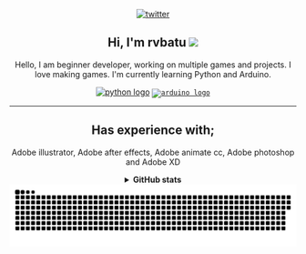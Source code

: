 <div align="center">

[![twitter](https://img.shields.io/badge/-@rvbatu-313131?style=flat-square&labelColor=FFFFF&logo=twitter&logoColor=white&color=313131)](https://twitter.com/rvbatu)  
 

## Hi, I'm rvbatu <img src="https://media.giphy.com/media/hvRJCLFzcasrR4ia7z/giphy.gif" width="35"></h1>

Hello, I am beginner developer, working on multiple games and projects.
I love making games.
I'm currently learning Python and Arduino.

<a href="https://www.python.org/"><img height="40" src="https://upload.wikimedia.org/wikipedia/commons/thumb/c/c3/Python-logo-notext.svg/1200px-Python-logo-notext.svg.png" alt="python logo" /></a>
</a></code>
<code><a href="https://www.arduino.cc/"><img height="40" src="https://upload.wikimedia.org/wikipedia/commons/thumb/8/87/Arduino_Logo.svg/1280px-Arduino_Logo.svg.png" alt="arduino logo" /></a></code>

-------------------

## Has experience with;
Adobe illustrator,
Adobe after effects,
Adobe animate cc,
Adobe photoshop
and Adobe XD

<details>
<summary> <b> GitHub stats </b></summary>
<p align="center">
<a href="https://github.com/Pepyn0/github-readme-stats">
  <img width=450 height=170 align="center" src="https://github-readme-stats.vercel.app/api?username=rvbatu&theme=red-white&show_icons=true&bg_color=#FFCE3A&hide_border=true" />
</a>
<a href="https://github.com/Pepyn0/github-readme-stats">
  <img align="center" src="https://github-readme-stats.vercel.app/api/top-langs/?username=rvbatu&theme=white-white&layout=compact&bg_color=#FFCE3A&hide_border=true" />
</a>
</p>
</details>


<div>
  <img src="https://github.com/Pepyn0/Pepyn0/raw/output/github-contribution-grid-snake.svg" alt="snake"></center>
</div>




